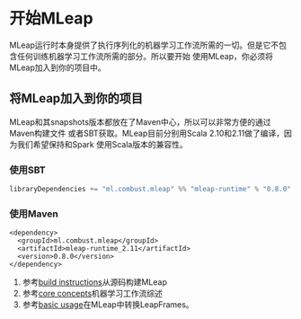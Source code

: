 # 开始MLeap

MLeap运行时本身提供了执行序列化的机器学习工作流所需的一切。但是它不包含任何训练机器学习工作流所需的部分。所以要开始
使用MLeap，你必须将MLeap加入到你的项目中。

## 将MLeap加入到你的项目

MLeap和其snapshots版本都放在了Maven中心，所以可以非常方便的通过Maven构建文件
或者SBT获取。MLeap目前分别用Scala 2.10和2.11做了编译，因为我们希望保持和Spark
使用Scala版本的兼容性。

### 使用SBT

```sbt
libraryDependencies += "ml.combust.mleap" %% "mleap-runtime" % "0.8.0"
```

### 使用Maven

```pom
<dependency>
  <groupId>ml.combust.mleap</groupId>
  <artifactId>mleap-runtime_2.11</artifactId>
  <version>0.8.0</version>
</dependency>
```

1. 参考[build instructions](./building.html)从源码构建MLeap
2. 参考[core concepts](../core-concepts/)机器学习工作流综述
3. 参考[basic usage](../basic/)在MLeap中转换LeapFrames。
